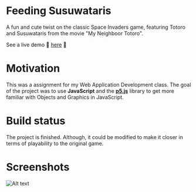 # Feeding Susuwataris

A fun and cute twist on the classic Space Invaders game, featuring Totoro and Susuwataris from the movie "My Neighboor Totoro".
 
See a live demo :cherry_blossom: [here](https://catalinavictoria.github.io/FeedingSusuwataris/) :cherry_blossom:

# Motivation

This was a assignment for my Web Application Development class. The goal of the project was to use **JavaScript** and the [**p5.js**](https://p5js.org/) library to get more familiar with Objects and Graphics in JavaScript.

# Build status

The project is finished. Although, it could be modified to make it closer in terms of playability to the original game.

# Screenshots

![Alt text](https://user-images.githubusercontent.com/56621823/95425313-ee6d8a80-08f8-11eb-819d-61b3c5bea938.png)
